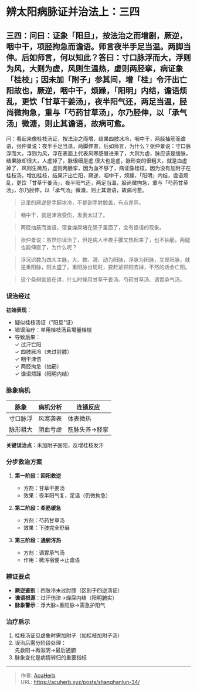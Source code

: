 # 辨太阳病脉证并治法上：三四


## 三四：问曰：证象「阳旦」，按法治之而增剧，厥逆，咽中干，项胫拘急而谵语。师言夜半手足当温。两脚当伸。后如师言，何以知此？答曰：寸口脉浮而大，浮则为风，大则为虚，风则生温热，虚则两胫挛，病证象「桂枝」；因未加「附子」参其间，增「桂」令汗出亡阳故也，厥逆，咽中干，烦躁，「阳明」内结，谵语烦乱，更饮「甘草干姜汤」，夜半阳气还，两足当温，胫尚微拘急，重与「芍药甘草汤」，尔乃胫伸，以「承气汤」微溏，则止其谵语，故病可愈。

<!--more-->

问：看起来像桂枝汤证，按法治之而增，结果四肢冰冷，咽中干，两胫抽筋而谵语，张仲景说：夜半手足当温，两脚伸直，后如师言，为什么？张仲景说：寸口脉浮而大，浮则为风，浮在表面上代表风寒感冒进来了，大则为虚，脉应该是缓脉，结果脉却很大，人虚掉了，脉很细是虚.很大也是虚，脉形变的很粗大，就是血虚掉了，风则生微热，虚则两胫挛，因为血不够了，病证像桂枝，因为没有加附子在桂枝汤，增加桂枝，结果汗出亡阳，厥逆，咽中干，烦躁，「阳明」内结，谵语烦乱，更饮「甘草干姜汤」，夜半阳气还，两足当温，胫尚微拘急，重与「芍药甘草汤」，尔乃胫伸，以「承气汤」微溏，则止其谵语，故病可愈。

> 这里的厥逆是手脚冰冷，不是到手肘膝盖，有点差异。

> 咽中干，就是津液受伤，发表太过了。

> 两胫抽筋而谵语，宿食燥屎堵在肠子里面了，会有谵语的现象。

> 张仲景说：虽然你误治了，但是病人半夜手脚又热起来了，也不抽筋，两腿也能伸直了，为什么呢？

> 浮沉迟数为四大主脉，大、数、滑、动为阳脉，浮脉为阳脉，又显阳脉，就是重阳脉，阳太盛了。重阳脉出现时，要赶紧把阳去掉，不然的话会亡阳。

> 这个条辩就是在讲，什么时候用甘草干姜汤、芍药甘草汤、调胃承气汤。

### 误治经过
**初始表现**：  
- 疑似桂枝汤证（"阳旦"证）  
- 错误治疗：单用桂枝汤且增量桂枝  
- 导致后果：  
  ✓ 过汗亡阳  
  ✓ 四肢厥冷（未过肘膝）  
  ✓ 咽干津伤  
  ✓ 两胫拘急（抽筋）  
  ✓ 谵语烦躁（阳明内结）

### 脉象病机
| 脉象 | 病机分析 | 连锁反应 |
|------|----------|----------|
| 寸口脉浮 | 风寒袭表 | 体表微热 |
| 脉形粗大 | 阴血亏虚 | 筋脉失养→胫挛 |

**关键误治点**：未加附子固阳，反增桂枝发汗

### 分步救治方案
1. **第一阶段：回阳救逆**  
   - 方剂：甘草干姜汤  
   - 效果：夜半阳气复，足温（仍微拘急）

2. **第二阶段：柔筋缓急**  
   - 方剂：芍药甘草汤  
   - 效果：下肢完全舒展

3. **第三阶段：通腑泻热**  
   - 方剂：调胃承气汤  
   - 作用：微泻宿便→止谵语

### 辨证要点
- **厥逆鉴别**：四肢冷未过肘膝（区别于四逆汤证）
- **谵语根源**：过汗伤津→燥屎内结（阳明腑实）
- **脉象警示**：浮大脉=重阳脉→需急护阳气

### 治疗启示
1. 桂枝汤证见虚象时需加附子（如桂枝加附子汤）
2. 误治后需分阶段处理：  
   先救阳→再滋阴→最后通腑
3. 脉象变化是病情转归的重要指标

---

> 作者: [AcuHerb](https://acuherb.xyz)  
> URL: https://acuherb.xyz/posts/shanghanlun-34/  

